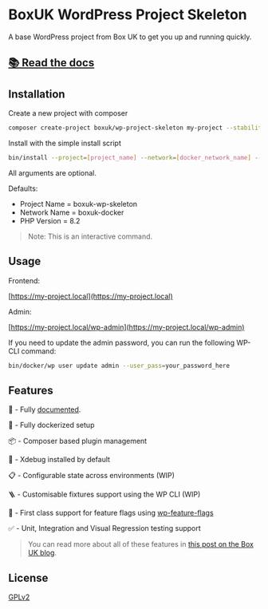 # BoxUK WordPress Project Skeleton

A base WordPress project from Box UK to get you up and running quickly.

## [📚 Read the docs](https://boxuk.github.io/wp-packages/)

## Installation

Create a new project with composer

```bash
composer create-project boxuk/wp-project-skeleton my-project --stability=dev
```

Install with the simple install script

```bash
bin/install --project=[project_name] --network=[docker_network_name] --php=[php_version]
```
All arguments are optional.

Defaults: 
- Project Name = boxuk-wp-skeleton 
- Network Name = boxuk-docker
- PHP Version = 8.2

> Note: This is an interactive command.

## Usage

Frontend:

[https://my-project.local](https://my-project.local)

Admin:

[https://my-project.local/wp-admin](https://my-project.local/wp-admin)


If you need to update the admin password, you can run the following WP-CLI command:

```sh
bin/docker/wp user update admin --user_pass=your_password_here
```

## Features

📕 - Fully [documented](https://boxuk.github.io/wp-project-skeleton/).

🐳 - Fully dockerized setup

📦 - Composer based plugin management

🧠 - Xdebug installed by default

📋 - Configurable state across environments (WIP)

🪜 - Customisable fixtures support using the WP CLI (WIP)

🚩 - First class support for feature flags using [wp-feature-flags](https://github.com/boxuk/wp-feature-flags)

✅ - Unit, Integration and Visual Regression testing support

> You can read more about all of these features in [this post on the Box UK blog](https://www.boxuk.com/insight/how-we-develop-wordpress-sites/).

## License

[GPLv2](https://choosealicense.com/licenses/gpl-2.0/)


